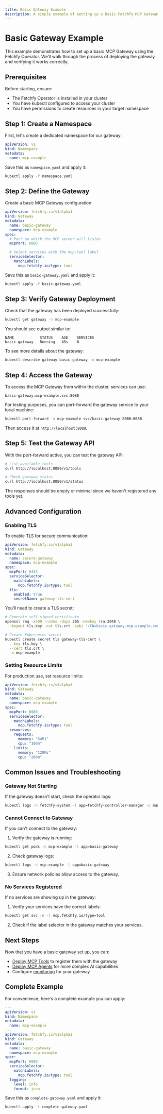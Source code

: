 ```yaml
---
title: Basic Gateway Example
description: A simple example of setting up a basic Fetchfy MCP Gateway
---
```


# Basic Gateway Example

This example demonstrates how to set up a basic MCP Gateway using the Fetchfy Operator. We'll walk through the process of deploying the gateway and verifying it works correctly.

## Prerequisites

Before starting, ensure:

- The Fetchfy Operator is installed in your cluster
- You have kubectl configured to access your cluster
- You have permissions to create resources in your target namespace

## Step 1: Create a Namespace

First, let's create a dedicated namespace for our gateway:

```yaml
apiVersion: v1
kind: Namespace
metadata:
  name: mcp-example
```

Save this as `namespace.yaml` and apply it:

```bash
kubectl apply -f namespace.yaml
```

## Step 2: Define the Gateway

Create a basic MCP Gateway configuration:

```yaml
apiVersion: fetchfy.io/v1alpha1
kind: Gateway
metadata:
  name: basic-gateway
  namespace: mcp-example
spec:
  # Port on which the MCP server will listen
  mcpPort: 8080

  # Select services with the mcp-tool label
  serviceSelector:
    matchLabels:
      mcp.fetchfy.io/type: tool
```

Save this as `basic-gateway.yaml` and apply it:

```bash
kubectl apply -f basic-gateway.yaml
```

## Step 3: Verify Gateway Deployment

Check that the gateway has been deployed successfully:

```bash
kubectl get gateway -n mcp-example
```

You should see output similar to:

```
NAME            STATUS    AGE    SERVICES
basic-gateway   Running   45s    0
```

To see more details about the gateway:

```bash
kubectl describe gateway basic-gateway -n mcp-example
```

## Step 4: Access the Gateway

To access the MCP Gateway from within the cluster, services can use:

```
basic-gateway.mcp-example.svc:8080
```

For testing purposes, you can port-forward the gateway service to your local machine:

```bash
kubectl port-forward -n mcp-example svc/basic-gateway 8080:8080
```

Then access it at `http://localhost:8080`.

## Step 5: Test the Gateway API

With the port-forward active, you can test the gateway API:

```bash
# List available tools
curl http://localhost:8080/v1/tools

# Check gateway status
curl http://localhost:8080/v1/status
```

The responses should be empty or minimal since we haven't registered any tools yet.

## Advanced Configuration

### Enabling TLS

To enable TLS for secure communication:

```yaml
apiVersion: fetchfy.io/v1alpha1
kind: Gateway
metadata:
  name: secure-gateway
  namespace: mcp-example
spec:
  mcpPort: 8443
  serviceSelector:
    matchLabels:
      mcp.fetchfy.io/type: tool
  tls:
    enabled: true
    secretName: gateway-tls-cert
```

You'll need to create a TLS secret:

```bash
# Generate self-signed certificate
openssl req -x509 -nodes -days 365 -newkey rsa:2048 \
  -keyout tls.key -out tls.crt -subj "/CN=basic-gateway.mcp-example.svc"

# Create Kubernetes secret
kubectl create secret tls gateway-tls-cert \
  --key tls.key \
  --cert tls.crt \
  -n mcp-example
```

### Setting Resource Limits

For production use, set resource limits:

```yaml
apiVersion: fetchfy.io/v1alpha1
kind: Gateway
metadata:
  name: basic-gateway
  namespace: mcp-example
spec:
  mcpPort: 8080
  serviceSelector:
    matchLabels:
      mcp.fetchfy.io/type: tool
  resources:
    requests:
      memory: "64Mi"
      cpu: "100m"
    limits:
      memory: "128Mi"
      cpu: "200m"
```

## Common Issues and Troubleshooting

### Gateway Not Starting

If the gateway doesn't start, check the operator logs:

```bash
kubectl logs -n fetchfy-system -l app=fetchfy-controller-manager -c manager
```

### Cannot Connect to Gateway

If you can't connect to the gateway:

1. Verify the gateway is running:

```bash
kubectl get pods -n mcp-example -l app=basic-gateway
```

2. Check gateway logs:

```bash
kubectl logs -n mcp-example -l app=basic-gateway
```

3. Ensure network policies allow access to the gateway.

### No Services Registered

If no services are showing up in the gateway:

1. Verify your services have the correct labels:

```bash
kubectl get svc -A -l mcp.fetchfy.io/type=tool
```

2. Check if the label selector in the gateway matches your services.

## Next Steps

Now that you have a basic gateway set up, you can:

- [Deploy MCP Tools](./mcp-tool.md) to register them with the gateway
- [Deploy MCP Agents](./mcp-agent.md) for more complex AI capabilities
- Configure [monitoring](../guides/monitoring.md) for your gateway

## Complete Example

For convenience, here's a complete example you can apply:

```yaml
---
apiVersion: v1
kind: Namespace
metadata:
  name: mcp-example
---
apiVersion: fetchfy.io/v1alpha1
kind: Gateway
metadata:
  name: basic-gateway
  namespace: mcp-example
spec:
  mcpPort: 8080
  serviceSelector:
    matchLabels:
      mcp.fetchfy.io/type: tool
  logging:
    level: info
    format: json
```

Save this as `complete-gateway.yaml` and apply it:

```bash
kubectl apply -f complete-gateway.yaml
```
